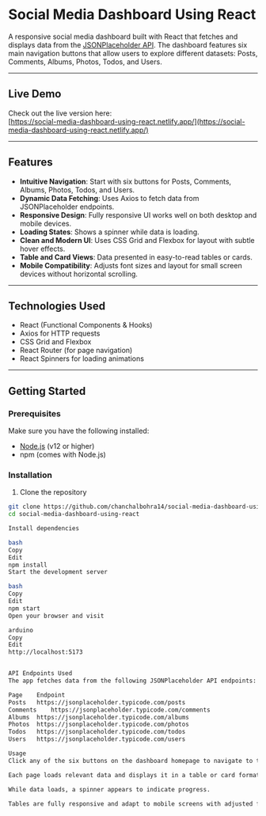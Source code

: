 # Social Media Dashboard Using React

A responsive social media dashboard built with React that fetches and displays data from the [JSONPlaceholder API](https://jsonplaceholder.typicode.com/). The dashboard features six main navigation buttons that allow users to explore different datasets: Posts, Comments, Albums, Photos, Todos, and Users.

---

## Live Demo

Check out the live version here:  
[https://social-media-dashboard-using-react.netlify.app/](https://social-media-dashboard-using-react.netlify.app/)

---

## Features

- **Intuitive Navigation**: Start with six buttons for Posts, Comments, Albums, Photos, Todos, and Users.
- **Dynamic Data Fetching**: Uses Axios to fetch data from JSONPlaceholder endpoints.
- **Responsive Design**: Fully responsive UI works well on both desktop and mobile devices.
- **Loading States**: Shows a spinner while data is loading.
- **Clean and Modern UI**: Uses CSS Grid and Flexbox for layout with subtle hover effects.
- **Table and Card Views**: Data presented in easy-to-read tables or cards.
- **Mobile Compatibility**: Adjusts font sizes and layout for small screen devices without horizontal scrolling.

---

## Technologies Used

- React (Functional Components & Hooks)
- Axios for HTTP requests
- CSS Grid and Flexbox
- React Router (for page navigation)
- React Spinners for loading animations

---

## Getting Started

### Prerequisites

Make sure you have the following installed:

- [Node.js](https://nodejs.org/) (v12 or higher)
- npm (comes with Node.js)

### Installation

1. Clone the repository

```bash
git clone https://github.com/chanchalbohra14/social-media-dashboard-using-react.git
cd social-media-dashboard-using-react

Install dependencies

bash
Copy
Edit
npm install
Start the development server

bash
Copy
Edit
npm start
Open your browser and visit

arduino
Copy
Edit
http://localhost:5173


API Endpoints Used
The app fetches data from the following JSONPlaceholder API endpoints:

Page	Endpoint
Posts	https://jsonplaceholder.typicode.com/posts
Comments	https://jsonplaceholder.typicode.com/comments
Albums	https://jsonplaceholder.typicode.com/albums
Photos	https://jsonplaceholder.typicode.com/photos
Todos	https://jsonplaceholder.typicode.com/todos
Users	https://jsonplaceholder.typicode.com/users

Usage
Click any of the six buttons on the dashboard homepage to navigate to the corresponding page.

Each page loads relevant data and displays it in a table or card format.

While data loads, a spinner appears to indicate progress.

Tables are fully responsive and adapt to mobile screens with adjusted font sizes and layout.


